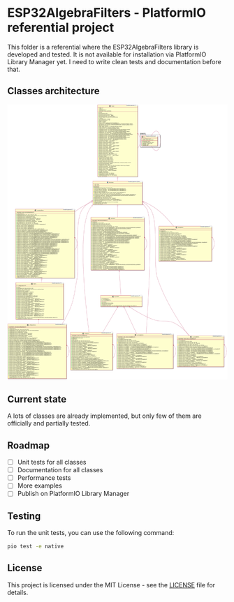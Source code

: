 # ESP32AlgebraFilters - PlatformIO referential project
This folder is a referential where the ESP32AlgebraFilters library is developed and tested.
It is not available for installation via PlatformIO Library Manager yet. I need to write clean tests and documentation before that.

## Classes architecture
![Classes diagram](lib/linearAlgebra/docs/classDiagram.svg)

## Current state
A lots of classes are already implemented, but only few of them are officially and partially tested.

## Roadmap
- [ ] Unit tests for all classes
- [ ] Documentation for all classes
- [ ] Performance tests
- [ ] More examples
- [ ] Publish on PlatformIO Library Manager

## Testing
To run the unit tests, you can use the following command:
```bash
pio test -e native
```

## License
This project is licensed under the MIT License - see the [LICENSE](lib\linearAlgebra\LICENSE) file for details.